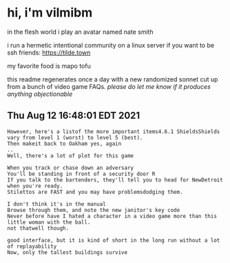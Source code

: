 # hi, i'm vilmibm

in the flesh world i play an avatar named nate smith

i run a hermetic intentional community on a linux server if you want to be ssh friends: https://tilde.town

my favorite food is mapo tofu

this readme regenerates once a day with a new randomized sonnet cut up from a bunch of video game FAQs.
_please do let me know if it produces anything objectionable_

## Thu Aug 12 16:48:01 EDT 2021

    However, here's a listof the more important items4.6.1 ShieldsShields vary from level 1 (worst) to level 5 (best).
    Then makeit back to Oakham yes, again
    ..
    Well, there's a lot of plot for this game
    
    When you track or chase down an adversary
    You'll be standing in front of a security door R
    If you talk to the bartenders, they'll tell you to head for NewDetroit when you're ready.
    Stilettos are FAST and you may have problemsdodging them.
    
    I don't think it's in the manual
    Browse through them, and note the new janitor's key code
    Never before have I hated a character in a video game more than this little woman with the ball.
    not thatwell though.
    
    good interface, but it is kind of short in the long run without a lot of replayability
    Now, only the tallest buildings survive
